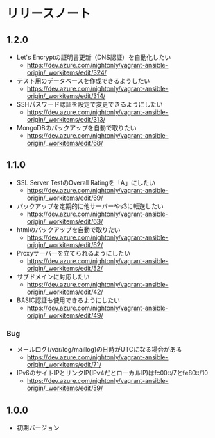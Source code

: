 # リリースノート

## 1.2.0

- Let's Encryptの証明書更新（DNS認証）を自動化したい
  - https://dev.azure.com/nightonly/vagrant-ansible-origin/_workitems/edit/324/
- テスト用のデータベースを作成できるようしたい
  - https://dev.azure.com/nightonly/vagrant-ansible-origin/_workitems/edit/314/
- SSHパスワード認証を設定で変更できるようにしたい
  - https://dev.azure.com/nightonly/vagrant-ansible-origin/_workitems/edit/313/
- MongoDBのバックアップを自動で取りたい
  - https://dev.azure.com/nightonly/vagrant-ansible-origin/_workitems/edit/68/

## 1.1.0

- SSL Server TestのOverall Ratingを「A」にしたい
  - https://dev.azure.com/nightonly/vagrant-ansible-origin/_workitems/edit/69/
- バックアップを定期的に他サーバーやs3に転送したい
  - https://dev.azure.com/nightonly/vagrant-ansible-origin/_workitems/edit/63/
- htmlのバックアップを自動で取りたい
  - https://dev.azure.com/nightonly/vagrant-ansible-origin/_workitems/edit/62/
- Proxyサーバーを立てられるようにしたい
  - https://dev.azure.com/nightonly/vagrant-ansible-origin/_workitems/edit/52/
- サブドメインに対応したい
  - https://dev.azure.com/nightonly/vagrant-ansible-origin/_workitems/edit/42/
- BASIC認証も使用できるようにしたい
  - https://dev.azure.com/nightonly/vagrant-ansible-origin/_workitems/edit/49/

### Bug

- メールログ(/var/log/maillog)の日時がUTCになる場合がある
  - https://dev.azure.com/nightonly/vagrant-ansible-origin/_workitems/edit/71/
- IPv6のサイトIPとリンクIP(IPv4だとローカルIP)はfc00::/7とfe80::/10
  - https://dev.azure.com/nightonly/vagrant-ansible-origin/_workitems/edit/59/

## 1.0.0

- 初期バージョン
